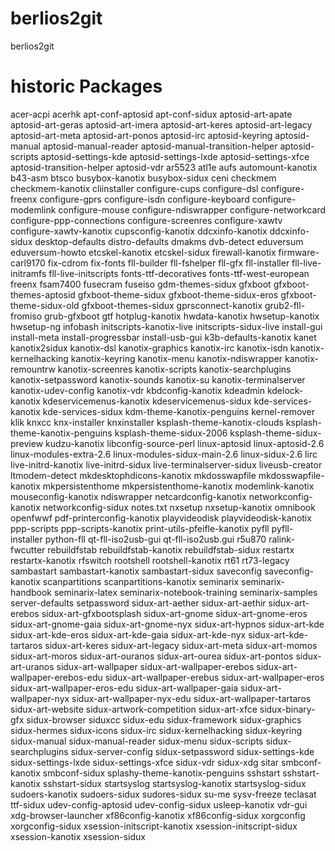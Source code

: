 berlios2git
===========

berlios2git

historic Packages
=================

acer-acpi
acerhk
apt-conf-aptosid
apt-conf-sidux
aptosid-art-apate
aptosid-art-geras
aptosid-art-imera
aptosid-art-keres
aptosid-art-legacy
aptosid-art-meta
aptosid-art-ponos
aptosid-irc
aptosid-keyring
aptosid-manual
aptosid-manual-reader
aptosid-manual-transition-helper
aptosid-scripts
aptosid-settings-kde
aptosid-settings-lxde
aptosid-settings-xfce
aptosid-transition-helper
aptosid-vdr
ar5523
atl1e
aufs
automount-kanotix
b43-asm
btsco
busybox-kanotix
busybox-sidux
ceni
checkmem
checkmem-kanotix
cliinstaller
configure-cups
configure-dsl
configure-freenx
configure-gprs
configure-isdn
configure-keyboard
configure-modemlink
configure-mouse
configure-ndiswrapper
configure-networkcard
configure-ppp-connections
configure-screenres
configure-xawtv
configure-xawtv-kanotix
cupsconfig-kanotix
ddcxinfo-kanotix
ddcxinfo-sidux
desktop-defaults
distro-defaults
dmakms
dvb-detect
eduversum
eduversum-howto
etcskel-kanotix
etcskel-sidux
firewall-kanotix
firmware-carl9170
fix-cdrom
fix-fonts
fll-builder
fll-fshelper
fll-gfx
fll-installer
fll-live-initramfs
fll-live-initscripts
fonts-ttf-decoratives
fonts-ttf-west-european
freenx
fsam7400
fusecram
fuseiso
gdm-themes-sidux
gfxboot
gfxboot-themes-aptosid
gfxboot-theme-sidux
gfxboot-theme-sidux-eros
gfxboot-theme-sidux-old
gfxboot-themes-sidux
gprsconnect-kanotix
grub2-fll-fromiso
grub-gfxboot
gtf
hotplug-kanotix
hwdata-kanotix
hwsetup-kanotix
hwsetup-ng
infobash
initscripts-kanotix-live
initscripts-sidux-live
install-gui
install-meta
install-progressbar
install-usb-gui
k3b-defaults-kanotix
kanet
kanotix2sidux
kanotix-dsl
kanotix-graphics
kanotix-irc
kanotix-isdn
kanotix-kernelhacking
kanotix-keyring
kanotix-menu
kanotix-ndiswrapper
kanotix-remountrw
kanotix-screenres
kanotix-scripts
kanotix-searchplugins
kanotix-setpassword
kanotix-sounds
kanotix-su
kanotix-terminalserver
kanotix-udev-config
kanotix-vdr
kbdconfig-kanotix
kdeadmin
kdelock-kanotix
kdeservicemenus-kanotix
kdeservicemenus-sidux
kde-services-kanotix
kde-services-sidux
kdm-theme-kanotix-penguins
kernel-remover
klik
knxcc
knx-installer
knxinstaller
ksplash-theme-kanotix-clouds
ksplash-theme-kanotix-penguins
ksplash-theme-sidux-2006
ksplash-theme-sidux-preview
kudzu-kanotix
libconfig-source-perl
linux-aptosid
linux-aptosid-2.6
linux-modules-extra-2.6
linux-modules-sidux-main-2.6
linux-sidux-2.6
lirc
live-initrd-kanotix
live-initrd-sidux
live-terminalserver-sidux
liveusb-creator
ltmodem-detect
mkdesktophdicons-kanotix
mkdosswapfile
mkdosswapfile-kanotix
mkpersistenthome
mkpersistenthome-kanotix
modemlink-kanotix
mouseconfig-kanotix
ndiswrapper
netcardconfig-kanotix
networkconfig-kanotix
networkconfig-sidux
notes.txt
nxsetup
nxsetup-kanotix
omnibook
openfwwf
pdf-printerconfig-kanotix
playvideodisk
playvideodisk-kanotix
ppp-scripts
ppp-scripts-kanotix
print-utils-pfeifle-kanotix
pyfll
pyfll-installer
python-fll
qt-fll-iso2usb-gui
qt-fll-iso2usb.gui
r5u870
ralink-fwcutter
rebuildfstab
rebuildfstab-kanotix
rebuildfstab-sidux
restartx
restartx-kanotix
rfswitch
rootshell
rootshell-kanotix
rt61
rt73-legacy
sambastart
sambastart-kanotix
sambastart-sidux
saveconfig
saveconfig-kanotix
scanpartitions
scanpartitions-kanotix
seminarix
seminarix-handbook
seminarix-latex
seminarix-notebook-training
seminarix-samples
server-defaults
setpassword
sidux-art-aether
sidux-art-aethir
sidux-art-erebos
sidux-art-gfxbootsplash
sidux-art-gnome
sidux-art-gnome-eros
sidux-art-gnome-gaia
sidux-art-gnome-nyx
sidux-art-hypnos
sidux-art-kde
sidux-art-kde-eros
sidux-art-kde-gaia
sidux-art-kde-nyx
sidux-art-kde-tartaros
sidux-art-keres
sidux-art-legacy
sidux-art-meta
sidux-art-momos
sidux-art-moros
sidux-art-ouranos
sidux-art-ourea
sidux-art-pontos
sidux-art-uranos
sidux-art-wallpaper
sidux-art-wallpaper-erebos
sidux-art-wallpaper-erebos-edu
sidux-art-wallpaper-erebus
sidux-art-wallpaper-eros
sidux-art-wallpaper-eros-edu
sidux-art-wallpaper-gaia
sidux-art-wallpaper-nyx
sidux-art-wallpaper-nyx-edu
sidux-art-wallpaper-tartaros
sidux-art-website
sidux-artwork-competition
sidux-art-xfce
sidux-binary-gfx
sidux-browser
siduxcc
sidux-edu
sidux-framework
sidux-graphics
sidux-hermes
sidux-icons
sidux-irc
sidux-kernelhacking
sidux-keyring
sidux-manual
sidux-manual-reader
sidux-menu
sidux-scripts
sidux-searchplugins
sidux-server-config
sidux-setpassword
sidux-settings-kde
sidux-settings-lxde
sidux-settings-xfce
sidux-vdr
sidux-xdg
sitar
smbconf-kanotix
smbconf-sidux
splashy-theme-kanotix-penguins
sshstart
sshstart-kanotix
sshstart-sidux
startsyslog
startsyslog-kanotix
startsyslog-sidux
sudoers-kanotix
sudoers-sidux
sudores-sidux
su-me
sysv-freeze
teclasat
ttf-sidux
udev-config-aptosid
udev-config-sidux
usleep-kanotix
vdr-gui
xdg-browser-launcher
xf86config-kanotix
xf86config-sidux
xorgconfig
xorgconfig-sidux
xsession-initscript-kanotix
xsession-initscript-sidux
xsession-kanotix
xsession-sidux

